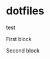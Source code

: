 dotfiles
========

test

<!---------------------
  name: block1
  --------------------->

First block

<!---------------------
  name: block2
  --------------------->

Second block
